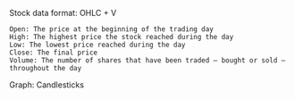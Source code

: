 Stock data format: OHLC + V

    Open: The price at the beginning of the trading day
    High: The highest price the stock reached during the day
    Low: The lowest price reached during the day
    Close: The final price
    Volume: The number of shares that have been traded – bought or sold – throughout the day

Graph: Candlesticks

